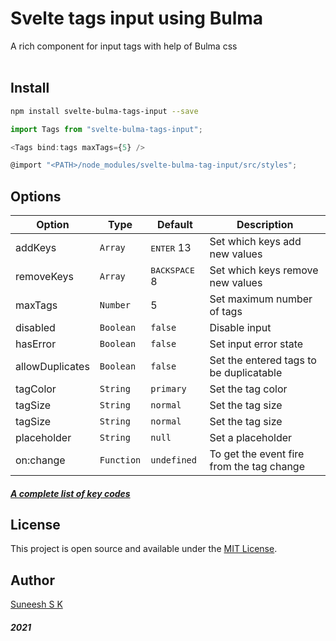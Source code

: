 
<h1>Svelte tags input using Bulma</h1>
<div>A rich component for input tags with help of Bulma css</div>
<br />

## Install

```bash
npm install svelte-bulma-tags-input --save
```

```javascript
import Tags from "svelte-bulma-tags-input";

<Tags bind:tags maxTags={5} />
```

```javascript
@import "<PATH>/node_modules/svelte-bulma-tag-input/src/styles";
```
## Options

| Option | Type | Default | Description |
| --- | --- | --- | --- |
| addKeys | `Array` | <kbd>ENTER</kbd> 13 | Set which keys add new values |
| removeKeys | `Array` | <kbd>BACKSPACE</kbd> 8 | Set which keys remove new values |
| maxTags | `Number` | 5 | Set maximum number of tags |
| disabled | `Boolean` | `false` | Disable input |
| hasError | `Boolean` | `false` | Set input error state |
| allowDuplicates | `Boolean` | `false` | Set the entered tags to be duplicatable |
| tagColor | `String` | `primary` | Set the tag color |
| tagSize | `String` | `normal` | Set the tag size |
| tagSize | `String` | `normal` | Set the tag size |
| placeholder | `String` | `null` | Set a placeholder |
| on:change | `Function` | `undefined` | To get the event fire from the tag change |

##### [A complete list of key codes](https://keycode.info/)

## License

This project is open source and available under the [MIT License](LICENSE).

## Author

[Suneesh S K](https://github.com/sunnypol92/svelte-bulma-tag-input)

##### 2021
